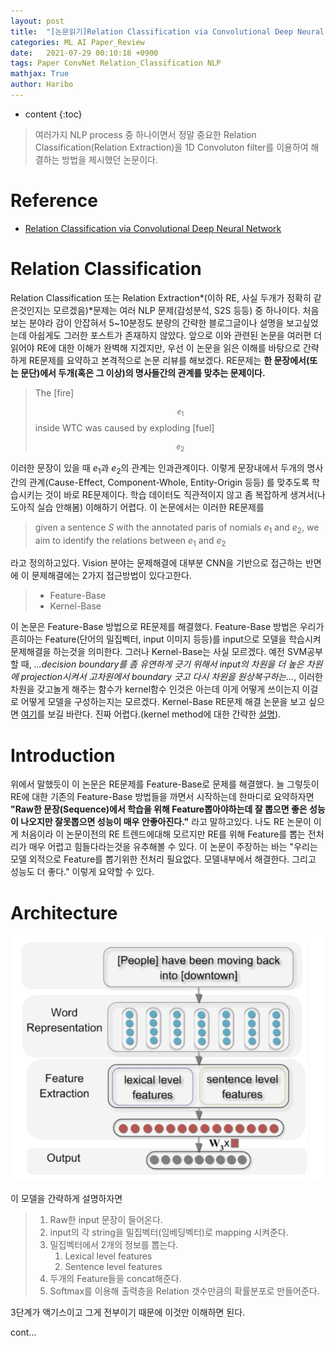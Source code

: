 ```yaml
---
layout: post
title:  "[논문읽기]Relation Classification via Convolutional Deep Neural Network"
categories: ML AI Paper_Review
date:   2021-07-29 00:10:18 +0900
tags: Paper ConvNet Relation_Classification NLP
mathjax: True
author: Haribo
---
```

* content
{:toc}
> 여러가지 NLP process 중 하나이면서 정말 중요한 Relation Classification(Relation Extraction)을 1D Convoluton filter를 이용하여 해결하는 방법을 제시했던 논문이다.









# Reference

* [Relation Classification via Convolutional Deep Neural Network](https://aclanthology.org/C14-1220.pdf)

# Relation Classification

Relation Classification 또는 Relation Extraction*(이하 RE, 사실 두개가 정확히 같은것인지는 모르겠음)*문제는 여러 NLP 문제(감성분석, S2S 등등) 중 하나이다. 처음보는 분야라 감이 안잡혀서 5~10분정도 분량의 간략한 블로그글이나 설명을 보고싶었는데 아쉽게도 그러한 포스트가 존재하지 않았다. 앞으로 이와 관련된 논문을 여러편 더 읽어야 RE에 대한 이해가 완벽해 지겠지만, 우선 이 논문을 읽은 이해를 바탕으로 간략하게 RE문제를 요약하고 본격적으로 논문 리뷰를 해보겠다. RE문제는 **한 문장에서(또는 문단)에서 두개(혹은 그 이상)의 명사들간의 관계를 맞추는 문제이다.**

> The [fire]$$_{e_1}$$ inside WTC was caused by exploding [fuel]$$_{e_2}$$

이러한 문장이 있을 때 $e_1$과 $e_2$의 관계는 인과관계이다. 이렇게 문장내에서 두개의 명사간의 관계(Cause-Effect, Component-Whole, Entity-Origin 등등) 를 맞추도록 학습시키는 것이 바로 RE문제이다. 학습 데이터도 직관적이지 않고 좀 복잡하게 생겨서(나도아직 실습 안해봄) 이해하기 어렵다. 이 논문에서는 이러한 RE문제를 

> given a sentence $S$ with the annotated paris of nomials $e_1$ and $e_2$, we aim to identify the relations between $e_1$ and $e_2$

라고 정의하고있다. Vision 분야는 문제해결에 대부분 CNN을 기반으로 접근하는 반면에 이 문제해결에는 2가지 접근방법이 있다고한다.

> * Feature-Base
> * Kernel-Base

이 논문은 Feature-Base 방법으로 RE문제를 해결했다. Feature-Base 방법은 우리가 흔히아는 Feature(단어의 밀집벡터, input 이미지 등등)를 input으로 모델을 학습시켜 문제해결을 하는것을 의미한다. 그러나 Kernel-Base는 사실 모르겠다. 예전 SVM공부할 때, *...decision boundary를 좀 유연하게 긋기 위해서 input의 차원을 더 높은 차원에 projection시켜서 고차원에서 boundary 긋고 다시 차원을 원상복구하는...*, 이러한 차원을 갖고놀게 해주는 함수가 kernel함수 인것은 아는데 이게 어떻게 쓰이는지 이걸로 어떻게 모델을 구성하는지는 모르겠다. Kernel-Base RE문제 해결 논문을 보고 싶으면 [여기](https://www.jmlr.org/papers/volume3/zelenko03a/zelenko03a.pdf)를 보길 바란다. 진짜 어렵다.(kernel method에 대한 간략한 [설명](https://process-mining.tistory.com/95)). 

# Introduction

위에서 말했듯이 이 논문은 RE문제를 Feature-Base로 문제를 해결했다. 늘 그렇듯이 RE에 대한 기존의 Feature-Base 방법들을 까면서 시작하는데 한마디로 요약하자면 **"Raw한 문장(Sequence)에서 학습을 위해 Feature뽑아야하는데 잘 뽑으면 좋은 성능이 나오지만 잘못뽑으면 성능이 매우 안좋아진다."** 라고 말하고있다. 나도 RE 논문이 이게 처음이라 이 논문이전의 RE 트렌드에대해 모르지만 RE를 위해 Feature를 뽑는 전처리가 매우 어렵고 힘들다라는것을 유추해볼 수 있다. 이 논문이 주장하는 바는 "우리는 모델 외적으로 Feature를 뽑기위한 전처리 필요없다. 모델내부에서 해결한다. 그리고 성능도 더 좋다." 이렇게 요약할 수 있다.

# Architecture

![Architecture](/images/RE_Conv/framework.png)

이 모델을 간략하게 설명하자면

> 1. Raw한 input 문장이 들어온다.
> 2. input의 각 string을 밀집벡터(임베딩벡터)로 mapping 시켜준다.
> 3. 밀집벡터에서 2개의 정보를 뽑는다.
>    1. Lexical level features
>    2. Sentence level features
> 4. 두개의 Feature들을 concat해준다.
> 5. Softmax를 이용해 출력층을 Relation 갯수만큼의 확률분포로 만들어준다.

3단계가 액기스이고 그게 전부이기 때문에 이것만 이해하면 된다.

cont...